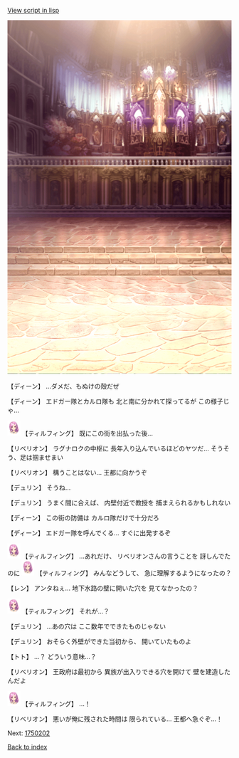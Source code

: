 [View script in lisp](../scripts/1750102.txt)

![006_church.png](../images/backgrounds/006_church.png)

【ディーン】
…ダメだ、もぬけの殻だぜ

【ディーン】
エドガー隊とカルロ隊も
北と南に分かれて探ってるが
この様子じゃ…

<img src="../images/units/101411.png" alt="101411.png" height="34"/>
【ティルフィング】
既にこの街を出払った後…

【リベリオン】
ラグナロクの中枢に
長年入り込んでいるほどのヤツだ…
そうそう、足は掴ませまい

【リベリオン】
構うことはない…
王都に向かうぞ

【デュリン】
そうね…

【デュリン】
うまく間に合えば、
内壁付近で教授を
捕まえられるかもしれない

【ディーン】
この街の防備は
カルロ隊だけで十分だろ

【ディーン】
エドガー隊を呼んでくる…
すぐに出発するぞ

<img src="../images/units/101411.png" alt="101411.png" height="34"/>
【ティルフィング】
…あれだけ、
リベリオンさんの言うことを
訝しんでたのに

<img src="../images/units/101411.png" alt="101411.png" height="34"/>
【ティルフィング】
みんなどうして、
急に理解するようになったの？

【レン】
アンタねぇ…
地下水路の壁に開いた穴を
見てなかったの？

<img src="../images/units/101411.png" alt="101411.png" height="34"/>
【ティルフィング】
それが…？

【デュリン】
…あの穴は
ここ数年でできたものじゃない

【デュリン】
おそらく外壁ができた当初から、
開いていたものよ

【トト】
…？
どういう意味…？

【リベリオン】
王政府は最初から
異族が出入りできる穴を開けて
壁を建造したんだよ

<img src="../images/units/101411.png" alt="101411.png" height="34"/>
【ティルフィング】
…！

【リベリオン】
悪いが俺に残された時間は
限られている…
王都へ急ぐぞ…！

Next: [1750202](1750202.md)

[Back to index](index.md)
